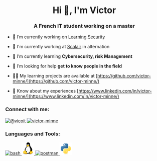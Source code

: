<h1 align="center">Hi 👋, I'm Victor</h1>
<h3 align="center">A French IT student working on a master</h3>

- 🔭 I’m currently working on [Learning Security](https://tryhackme.com/dashboard)

- 💼 I'm currently working at [Scalair](https://scalair.fr/) in alternation

- 🌱 I’m currently learning **Cybersecurity, risk Management**

- 🤝 I’m looking for help **get to know people in the field**

- 👨‍💻 My learning projects are available at [https://github.com/victor-minne/](https://github.com/victor-minne/)

- 📄 Know about my experiences [https://www.linkedin.com/in/victor-minne/](https://www.linkedin.com/in/victor-minne/)

<h3 align="left">Connect with me:</h3>
<p align="left">
<a href="https://twitter.com/@nainainbus" target="blank"><img align="center" src="https://raw.githubusercontent.com/rahuldkjain/github-profile-readme-generator/master/src/images/icons/Social/twitter.svg" alt="@vicoit" height="30" width="40" /></a>
<a href="https://linkedin.com/in/victor-minne" target="blank"><img align="center" src="https://raw.githubusercontent.com/rahuldkjain/github-profile-readme-generator/master/src/images/icons/Social/linked-in-alt.svg" alt="victor-minne" height="30" width="40" /></a>
</p>

<h3 align="left">Languages and Tools:</h3>
<p align="left"> <a href="https://www.gnu.org/software/bash/" target="_blank" rel="noreferrer"> <img src="https://www.vectorlogo.zone/logos/gnu_bash/gnu_bash-icon.svg" alt="bash" width="40" height="40"/> </a> <a href="https://www.linux.org/" target="_blank" rel="noreferrer"> <img src="https://raw.githubusercontent.com/devicons/devicon/master/icons/linux/linux-original.svg" alt="linux" width="40" height="40"/> </a> <a href="https://postman.com" target="_blank" rel="noreferrer"> <img src="https://www.vectorlogo.zone/logos/getpostman/getpostman-icon.svg" alt="postman" width="40" height="40"/> </a> <a href="https://www.python.org" target="_blank" rel="noreferrer"> <img src="https://raw.githubusercontent.com/devicons/devicon/master/icons/python/python-original.svg" alt="python" width="40" height="40"/> </a> </p>

